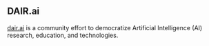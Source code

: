 ## DAIR.ai

[dair.ai](http://www.dair.ai) is a community effort to democratize Artificial Intelligence (AI) research, education, and technologies.
